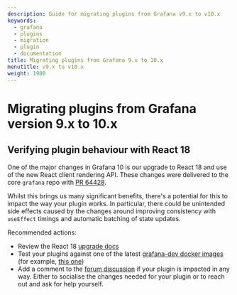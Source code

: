 ```yaml
---
description: Guide for migrating plugins from Grafana v9.x to v10.x
keywords:
  - grafana
  - plugins
  - migration
  - plugin
  - documentation
title: Migrating plugins from Grafana 9.x to 10.x
menutitle: v9.x to v10.x
weight: 1900
---
```


# Migrating plugins from Grafana version 9.x to 10.x

## Verifying plugin behaviour with React 18

One of the major changes in Grafana 10 is our upgrade to React 18 and use of the new React client rendering API. These changes were delivered to the core `grafana` repo with [PR 64428](https://github.com/grafana/grafana/pull/64428).

Whilst this brings us many significant benefits, there's a potential for this to impact the way your plugin works. In particular, there could be unintended side effects caused by the changes around improving consistency with `useEffect` timings and automatic batching of state updates.

Recommended actions:

- Review the React 18 [upgrade docs](https://react.dev/blog/2022/03/08/react-18-upgrade-guide)
- Test your plugins against one of the latest [grafana-dev docker images](https://hub.docker.com/r/grafana/grafana-dev/tags?page=1) (for example, [this one](https://hub.docker.com/layers/grafana/grafana-dev/10.0.0-111404pre/images/sha256-ac78acf54b44bd2ce7e68b796b1df47030da7f35e53b02bc3eec3f4de05f780f?context=explore))
- Add a comment to the [forum discussion](link) if your plugin is impacted in any way. Either to socialise the changes needed for your plugin or to reach out and ask for help yourself.
